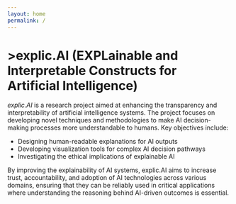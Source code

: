 ```yaml
---
layout: home
permalink: /
---
```


<h1>>explic.AI (EXPLainable and Interpretable Constructs for Artificial Intelligence)</h1>

*explic.AI* is a research project aimed at enhancing the transparency and interpretability of artificial intelligence systems. The project focuses on developing novel techniques and methodologies to make AI decision-making processes more understandable to humans. Key objectives include:

- Designing human-readable explanations for AI outputs
- Developing visualization tools for complex AI decision pathways
- Investigating the ethical implications of explainable AI

By improving the explainability of AI systems, explic.AI aims to increase trust, accountability, and adoption of AI technologies across various domains, ensuring that they can be reliably used in critical applications where understanding the reasoning behind AI-driven outcomes is essential.
